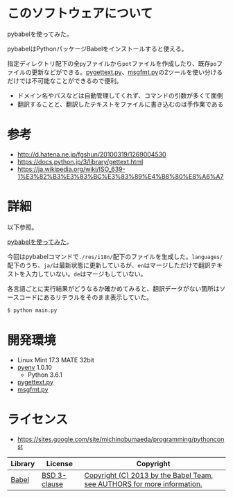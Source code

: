 ﻿# このソフトウェアについて

pybabelを使ってみた。

pybabelはPythonパッケージBabelをインストールすると使える。

指定ディレクトリ配下の全`py`ファイルから`pot`ファイルを作成したり、既存`po`ファイルの更新などができる。[pygettext.py](https://github.com/python/cpython/blob/6f0eb93183519024cb360162bdd81b9faec97ba6/Tools/i18n/pygettext.py)、[msgfmt.py](https://github.com/python/cpython/blob/6f0eb93183519024cb360162bdd81b9faec97ba6/Tools/i18n/msgfmt.py)の2ツールを使い分けるだけでは不可能なことができるので便利。

* ドメイン名やパスなどは自動管理してくれず、コマンドの引数が多くて面倒
* 翻訳することと、翻訳したテキストをファイルに書き込むのは手作業である

# 参考

* http://d.hatena.ne.jp/fgshun/20100319/1269004530
* https://docs.python.jp/3/library/gettext.html
* https://ja.wikipedia.org/wiki/ISO_639-1%E3%82%B3%E3%83%BC%E3%83%89%E4%B8%80%E8%A6%A7

# 詳細

以下参照。

[pybabelを使ってみた](http://ytyaru.hatenablog.com/entry/2018/11/09/000000)。

今回はpybabelコマンドで`./res/i18n/`配下のファイルを生成した。`languages/`配下のうち、`ja/`は最新状態に更新しているが、`en`はマージしただけで翻訳テキストを入力していない。`de`はマージもしていない。

各言語ごとに実行結果がどうなるか確かめてみると、翻訳データがない箇所はソースコードにあるリテラルをそのまま表示していた。

```sh
$ python main.py
```

# 開発環境

* Linux Mint 17.3 MATE 32bit
* [pyenv](https://github.com/pylangstudy/201705/blob/master/27/Python%E5%AD%A6%E7%BF%92%E7%92%B0%E5%A2%83%E3%82%92%E7%94%A8%E6%84%8F%E3%81%99%E3%82%8B.md) 1.0.10
    * Python 3.6.1
* [pygettext.py](https://github.com/python/cpython/blob/6f0eb93183519024cb360162bdd81b9faec97ba6/Tools/i18n/pygettext.py)
* [msgfmt.py](https://github.com/python/cpython/blob/6f0eb93183519024cb360162bdd81b9faec97ba6/Tools/i18n/msgfmt.py)

# ライセンス

* https://sites.google.com/site/michinobumaeda/programming/pythonconst

Library|License|Copyright
-------|-------|---------
[Babel](https://github.com/python-babel/babel)|[BSD 3-clause](https://github.com/python-babel/babel/blob/master/LICENSE)|[Copyright (C) 2013 by the Babel Team, see AUTHORS for more information.](https://github.com/python-babel/babel/blob/master/LICENSE)
